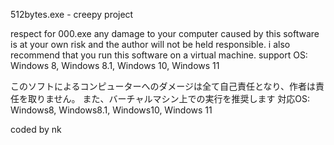 512bytes.exe - creepy project

respect for 000.exe
any damage to your computer caused by this software is at your own risk and the author will not be held responsible.
i also recommend that you run this software on a virtual machine.
support OS: Windows 8, Windows 8.1, Windows 10, Windows 11

このソフトによるコンピューターへのダメージは全て自己責任となり、作者は責任を取りません。
また、バーチャルマシン上での実行を推奨します
対応OS: Windows8, Windows8.1, Windows10, Windows 11

coded by nk
